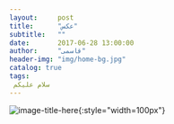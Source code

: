 ```yaml
---
layout:     post
title:      "عکس"
subtitle:   ""
date:       2017-06-28 13:00:00
author:     "قاسمی"
header-img: "img/home-bg.jpg"
catalog: true
tags:
 سلام علیکم 
---
```


![image-title-here](https://github.com/grouh-salamat/grouh-salamat.github.io/raw/master/img/1.jpg){:style="width=100px"}
